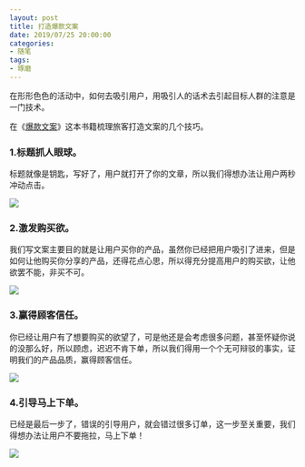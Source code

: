 ```yaml
---
layout: post
title: 打造爆款文案
date: 2019/07/25 20:00:00
categories:
- 随笔
tags:
- 琢磨
---
```


在形形色色的活动中，如何去吸引用户，用吸引人的话术去引起目标人群的注意是一门技术。

在《[爆款文案](https://book.douban.com/subject/27168701/)》这本书籍梳理旅客打造文案的几个技巧。

### 1.标题抓人眼球。

标题就像是钥匙，写好了，用户就打开了你的文章，所以我们得想办法让用户两秒冲动点击。

![](http://pics.naaln.com/blog/2019-07-29-112658.jpg-basicBlog)

### 2.激发购买欲。

我们写文案主要目的就是让用户买你的产品，虽然你已经把用户吸引了进来，但是如何让他购买你分享的产品，还得花点心思，所以得充分提高用户的购买欲，让他欲罢不能，非买不可。

![](http://pics.naaln.com/blog/2019-07-29-112712.jpg-basicBlog)

### 3.赢得顾客信任。

你已经让用户有了想要购买的欲望了，可是他还是会考虑很多问题，甚至怀疑你说的没那么好，所以顾虑，迟迟不肯下单，所以我们得用一个个无可辩驳的事实，证明我们的产品品质，赢得顾客信任。

![](http://pics.naaln.com/blog/2019-07-29-112730.jpg-basicBlog)

### 4.引导马上下单。

已经是最后一步了，错误的引导用户，就会错过很多订单，这一步至关重要，我们得想办法让用户不要拖拉，马上下单！

![](http://pics.naaln.com/blog/2019-07-29-112749.jpg-basicBlog)